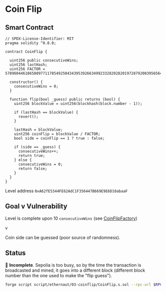 # Coin Flip

## Smart Contract

```solidity
// SPDX-License-Identifier: MIT
pragma solidity ^0.8.0;

contract CoinFlip {

  uint256 public consecutiveWins;
  uint256 lastHash;
  uint256 FACTOR = 57896044618658097711785492504343953926634992332820282019728792003956564819968;

  constructor() {
    consecutiveWins = 0;
  }

  function flip(bool _guess) public returns (bool) {
    uint256 blockValue = uint256(blockhash(block.number - 1));

    if (lastHash == blockValue) {
      revert();
    }

    lastHash = blockValue;
    uint256 coinFlip = blockValue / FACTOR;
    bool side = coinFlip == 1 ? true : false;

    if (side == _guess) {
      consecutiveWins++;
      return true;
    } else {
      consecutiveWins = 0;
      return false;
    }
  }
}
```

Level address 
`0xA62fE5344FE62AdC1F356447B669E9E6D10abaaF`

## Goal v Vulnerability

Level is complete upon 10 `consecutiveWins`
(see [CoinFlipFactory](https://github.com/OpenZeppelin/ethernaut/blob/4d4c0a7fb969f69440153718d611b0c39b66a18c/contracts/contracts/levels/CoinFlipFactory.sol#L17))

v

Coin side can be guessed (poor source of randomness).

## Status

:red_circle: **Incomplete**. Sepolia is too busy, so by the time the transaction is broadcasted and mined, it goes into a different block (different block number than the one used to make the "flip guess").

```bash
forge script script/ethernaut/03-coinflip/CoinFlip.s.sol --rpc-url $RPC_ETH_TESTNET_SEPOLIA --broadcast -vvvv
```
